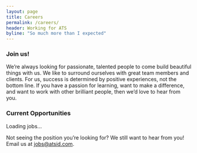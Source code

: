 ```yaml
---
layout: page
title: Careers
permalink: /careers/
header: Working for ATS
byline: "So much more than I expected"
---
```


<h3>Join us!</h3>
<p>We’re always looking for passionate, talented people to come build beautiful things with us. We like to surround ourselves with great team members and clients. For us, success is determined by positive experiences, not the bottom line. If you have a passion for learning, want to make a difference, and want to work with other brilliant people, then we’d love to hear from you. </p>
<div class="careers-grid careers-photos">
    <div class="careers-grid__cell--2">
        <div class="careers__image square" style="background-image: url({{site.baseurl}}/assets/images/careers-1.jpg);"></div>
    </div>
    <div class="careers-grid__cell--2">
        <div class="careers-grid">
            <div class="careers-grid__cell--2">
                <div class="careers__image square" style="background-image: url({{site.baseurl}}/assets/images/careers-2.jpg);"></div>
            </div>
            <div class="careers-grid__cell--2">
                <div class="careers__image square" style="background-image: url({{site.baseurl}}/assets/images/careers-4.jpg);"></div>
            </div>
        </div>
        <div class="careers-grid">
            <div class="careers-grid__cell">
                <div class="careers__image rect" style="background-image: url({{site.baseurl}}/assets/images/careers-3.jpg);"></div>
            </div>
        </div>
    </div>
</div>
<h3 id="opportunities">Current Opportunities</h3>
<div id="jobs" class="jobs"><p class="jobs__loading">Loading jobs...</p></div>
<p>Not seeing the position you’re looking for? We still want to hear from you!<br>Email us at <a href="mailto:jobs@atsid.com">jobs@atsid.com</a>.</p>
